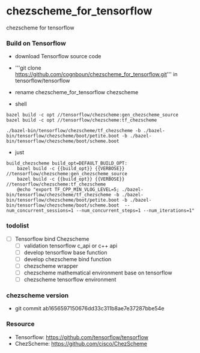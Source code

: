 # chezscheme_for_tensorflow

chezscheme for tensorflow

### Build on Tensorflow

* download Tensorflow source code

* '''git clone https://github.com/cognboun/chezscheme_for_tensorflow.git''' in tensorflow/tensorflow

* rename chezscheme_for_tensorflow chezscheme

* shell
```
bazel build -c opt //tensorflow/chezscheme:gen_chezscheme_source
bazel build -c opt //tensorflow/chezscheme:tf_chezscheme

./bazel-bin/tensorflow/chezscheme/tf_chezscheme -b ./bazel-bin/tensorflow/chezscheme/boot/petite.boot -b ./bazel-bin/tensorflow/chezscheme/boot/scheme.boot

```
    
* just
```
build_chezscheme build_opt=DEFAULT_BUILD_OPT:
	bazel build -c {{build_opt}} {{VERBOSE}} //tensorflow/chezscheme:gen_chezscheme_source
	bazel build -c {{build_opt}} {{VERBOSE}} //tensorflow/chezscheme:tf_chezscheme
	@echo "export TF_CPP_MIN_VLOG_LEVEL=5; ./bazel-bin/tensorflow/chezscheme/tf_chezscheme -b ./bazel-bin/tensorflow/chezscheme/boot/petite.boot -b ./bazel-bin/tensorflow/chezscheme/boot/scheme.boot  --num_concurrent_sessions=1 --num_concurrent_steps=1 --num_iterations=1"
```

### todolist
- [ ]  Tensorflow bind Chezscheme
	- [ ] validation tensorflow c_api or c++ api
	- [ ] develop tensorflow base function
	- [ ] develop chezscheme bind function
	- [ ] chezscheme wrapper
	- [ ] chezscheme mathematical environment base on tensorflow
	- [ ] chezscheme tensorflow environment

### chezscheme version
* git commit ab1656597150676dd33c311b8ae7e37287bbe54e


### Resource
* Tensorflow: https://github.com/tensorflow/tensorflow
* ChezScheme: https://github.com/cisco/ChezScheme
